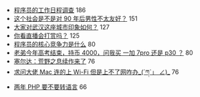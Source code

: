 - [程序员的工作日程调查](https://www.v2ex.com/t/573001) 186
- [这个社会是不是对 90 年后男性不太友好？](https://www.v2ex.com/t/573082) 151
- [大家对武汉这座城市印象如何？](https://www.v2ex.com/t/573177) 127
- [你看直播会打赏吗？](https://www.v2ex.com/t/573125) 125
- [程序员的核心竞争力是什么](https://www.v2ex.com/t/573028) 80
- [老弟今年高考结束，持币 4000，问我买 一加 7pro 还是 p30 ？](https://www.v2ex.com/t/573138) 80
- [塞尔达：荒野之息续作来了](https://www.v2ex.com/t/573015) 76
- [求问大佬 Mac 连的上 Wi-Fi 但是上不了网咋办_(´ཀ`」 ∠)_](https://www.v2ex.com/t/573064) 76
- [两年 PHP 要不要转语言](https://www.v2ex.com/t/573031) 66